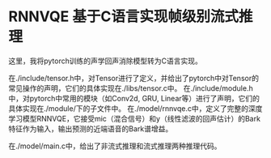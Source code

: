 # RNNVQE 基于C语言实现帧级别流式推理

这里，我将pytorch训练的声学回声消除模型转为C语言实现。

在./include/tensor.h中，对Tensor进行了定义，并给出了pytorch中对Tensor的常见操作的声明，它们的具体实现在./libs/tensor.c中。
在./include/module.h中，对pytorch中常用的模块（如Conv2d, GRU, Linear等）进行了声明，它们的具体实现在./module/下的子文件中。
在./model/rnnvqe.c中，定义了完整的深度学习模型RNNVQE，它接受mic（混合信号）和y（线性滤波的回声估计）的Bark特征作为输入，输出预测的近端语音的Bark谱增益。

在./model/main.c中，给出了非流式推理和流式推理两种推理代码。
